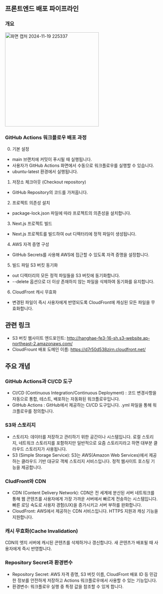 ## 프론트엔드 배포 파이프라인
### 개요

<img width="308" alt="화면 캡처 2024-11-19 225337" src="https://github.com/user-attachments/assets/e92c3bd8-120d-42c5-a342-fb0f3e6e4499">

### GitHub Actions 워크플로우 배포 과정
0. 기본 설정
- main 브랜치에 커밋이 푸시될 때 실행됩니다.
- 사용자가 GitHub Actions 화면에서 수동으로 워크플로우를 실행할 수 있습니다.
- ubuntu-latest 환경에서 실행됩니다.
1. 저장소 체크아웃 (Checkout repository)
- GitHub Repository의 코드를 가져옵니다.
2. 프로젝트 의존성 설치
- package-lock.json 파일에 따라 프로젝트의 의존성을 설치합니다.
3. Next.js 프로젝트 빌드
- Next.js 프로젝트를 빌드하여 out 디렉터리에 정적 파일이 생성됩니다.
4. AWS 자격 증명 구성
- GitHub Secrets를 사용해 AWS에 접근할 수 있도록 자격 증명을 설정합니다.
5. 빌드 파일 S3 버킷 동기화
- out 디렉터리의 모든 정적 파일들을 S3 버킷에 동기화합니다.
- --delete 옵션으로 더 이상 존재하지 않는 파일을 삭제하여 동기화를 유지합니다.
6. CloudFront 캐시 무효화
- 변경된 파일이 즉시 사용자에게 반영되도록 CloudFront에 캐싱된 모든 파일을 무효화합니다.

## 관련 링크
- S3 버킷 웹사이트 엔드포인트: http://hanghae-fe3-16-sh.s3-website.ap-northeast-2.amazonaws.com/
- CloudFrount 배포 도메인 이름: https://d7r50d538zjrn.cloudfront.net/

## 주요 개념
### GitHub Actions과 CI/CD 도구
- CI/CD (Continuous Integration/Continuous Deployment) : 코드 변경사항을 자동으로 통합, 테스트, 배포하는 자동화된 워크플로우입니다.
- GitHub Actions : GitHub에서 제공하는 CI/CD 도구입니다. .yml 파일을 통해 워크플로우를 정의합니다.

### S3와 스토리지
- 스토리지: 데이터를 저장하고 관리하기 위한 공간이나 시스템입니다. 로컬 스토리지, 네트워크 스토리지를 포함하지만 일반적으로 요즘 스토리지라고 하면 대부분 클라우드 스토리지가 사용됩니다.
- S3 (Simple Storage Service): S3는 AWS(Amazon Web Services)에서 제공하는 클라우드 기반 대규모 객체 스토리지 서비스입니다. 정적 웹사이트 호스팅 기능을 제공합니다.

### CludFront와 CDN
- CDN (Content Delivery Network): CDN은 전 세계에 분산된 서버 네트워크를 통해 웹 콘텐츠를 사용자에게 가장 가까운 서버에서 빠르게 전송하는 시스템입니다. 빠른 로딩 속도로 사용자 경험(UX)을 증가시키고 서버 부하를 완화합니다.
- CloudFront: AWS에서 제공하는 CDN 서비스입니다. HTTPS 지원과 캐싱 기능을 지원합니다.

### 캐시 무효화(Cache Invalidation)
CDN의 엣지 서버에 캐시된 콘텐츠를 삭제하거나 갱신합니다. 새 콘텐츠가 배포될 때 사용자에게 즉시 반영합니다.

### Repository Secret과 환경변수
- Repository Secret: AWS 자격 증명, S3 버킷 이름, CloudFront 배포 ID 등 민감한 정보를 안전하게 저장하고 Actions 워크플로우에서 사용할 수 있는 기능입니다.
- 환경변수: 워크플로우 실행 중 특정 값을 참조할 수 있게 합니다.
